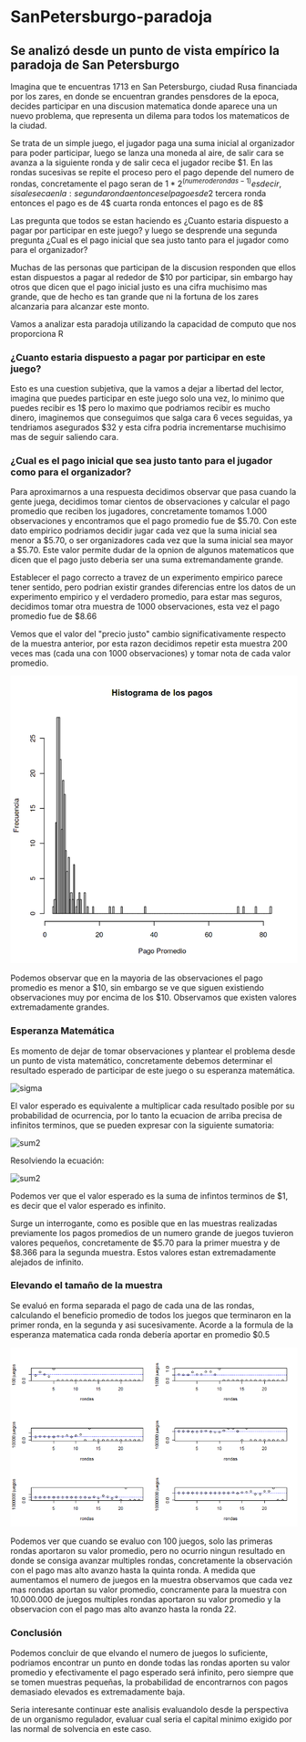 # SanPetersburgo-paradoja

## Se analizó desde un punto de vista empírico la paradoja de San Petersburgo

Imagina que te encuentras 1713 en San Petersburgo, ciudad Rusa financiada por los zares, en donde se encuentran grandes pensdores de la epoca, decides participar en una discusion matematica donde aparece una un nuevo problema, que representa un dilema para todos los matematicos de la ciudad. 

Se trata de un simple juego, el jugador paga una suma inicial al organizador para poder participar, luego se lanza una moneda al aire, de salir cara se avanza a la siguiente ronda y de salir ceca el jugador recibe $1. En las rondas sucesivas se repite el proceso pero el pago depende del numero de rondas, concretamente el pago seran de $1 * 2^(numero de rondas - 1)
es decir, si sale seca en la:
   segunda ronda entonces el pago es de 2$
   tercera ronda entonces el pago es de 4$
   cuarta ronda entonces el pago es de 8$

Las pregunta que todos se estan haciendo es ¿Cuanto estaria dispuesto a pagar por participar en este juego? y luego se desprende una segunda pregunta ¿Cual es el pago inicial que sea justo tanto para el jugador como para el organizador?

Muchas de las personas que participan de la discusion responden que ellos estan dispuestos a pagar al rededor de $10 por participar, sin embargo hay otros que dicen que el pago inicial justo es una cifra muchisimo mas grande, que de hecho es tan grande que ni la fortuna de los zares alcanzaria para alcanzar este monto.

Vamos a analizar esta paradoja utilizando la capacidad de computo que nos proporciona R

### ¿Cuanto estaria dispuesto a pagar por participar en este juego?

Esto es una cuestion subjetiva, que la vamos a dejar a libertad del lector, imagina que puedes participar en este juego solo una vez, lo minimo que puedes recibir es 1$ pero lo maximo que podriamos recibir es mucho dinero, imaginemos que conseguimos que salga cara 6 veces seguidas, ya tendriamos asegurados $32 y esta cifra podria incrementarse muchisimo mas de seguir saliendo cara.

### ¿Cual es el pago inicial que sea justo tanto para el jugador como para el organizador?

Para aproximarnos a una respuesta decidimos observar que pasa cuando la gente juega, decidimos tomar cientos de observaciones y calcular el pago promedio que reciben los jugadores, concretamente tomamos 1.000 observaciones y encontramos que el pago promedio fue de $5.70. Con este dato empirico podriamos decidir jugar cada vez que la suma inicial sea menor a $5.70, o ser organizadores cada vez que la suma inicial sea mayor a $5.70. Este valor permite dudar de la opnion de algunos matematicos que dicen que el pago justo deberia ser una suma extremandamente grande. 

Establecer el pago correcto a travez de un experimento empirico parece tener sentido, pero podrian existir grandes diferencias entre los datos de un experimento empirico y el verdadero promedio, para estar mas seguros, decidimos tomar otra muestra de 1000 observaciones, esta vez el pago promedio fue de $8.66

Vemos que el valor del "precio justo" cambio significativamente respecto de la muestra anterior, por esta razon decidimos repetir esta muestra 200 veces mas (cada una con 1000 observaciones) y tomar nota de cada valor promedio.


![Caption for the picture.](/Histograma.png)

Podemos observar que en la mayoria de las observaciones el pago promedio es menor a $10, sin embargo se ve que siguen existiendo observaciones muy por encima de los $10. Observamos que existen valores extremadamente grandes.

### Esperanza Matemática

Es momento de dejar de tomar observaciones y plantear el problema desde un punto de vista matemático, concretamente debemos determinar el resultado esperado de participar de este juego o su esperanza matemática. 

![sigma](https://latex.codecogs.com/svg.latex?E\left(X\right)=1\cdot%20\frac{1}{2}+2\cdot%20\frac{1}{4}+4\cdot%20\frac{1}{8}+...)

El valor esperado es equivalente a multiplicar cada resultado posible por su probabilidad de ocurrencia, por lo tanto la ecuacion de arriba precisa de infinitos terminos, que se pueden expresar con la siguiente sumatoria:

![sum2](https://latex.codecogs.com/svg.latex?E\left(X\right)=\sum%20_{n=1}^{\infty%20}\left(\frac{2^n}{2}\right)\cdot%20\left(\frac{1}{2^n}\right))

Resolviendo la ecuación:

![sum2](https://latex.codecogs.com/svg.latex?E\left(X\right)=0.5+0.5+0.5+0.5+0.5+0.5+0.5+...)

Podemos ver que el valor esperado es la suma de infintos terminos de $1, es decir que el valor esperado es infinito.

Surge un interrogante, como es posible que en las muestras realizadas previamente los pagos promedios de un numero grande de juegos tuvieron valores pequeños, concretamente de $5.70 para la primer muestra y de $8.366 para la segunda muestra. Estos valores estan extremadamente alejados de infinito.

### Elevando el tamaño de la muestra

Se evaluó en forma separada el pago de cada una de las rondas, calculando el beneficio promedio de todos los juegos que terminaron en la primer ronda, en la segunda y asi sucesivamente. Acorde a la formula de la esperanza matematica cada ronda debería aportar en promedio $0.5

![Caption for the picture.](/promedio_por_ronda.png)

Podemos ver que cuando se evaluo con 100 juegos, solo las primeras rondas aportaron su valor promedio, pero no ocurrio ningun resultado en donde se consiga avanzar multiples rondas, concretamente la observación con el pago mas alto avanzo hasta la quinta ronda. A medida que aumentamos el numero de juegos en la muestra observamos que cada vez mas rondas aportan su valor promedio, concramente para la muestra con 10.000.000 de juegos multiples rondas aportaron su valor promedio y la observacion con el pago mas alto avanzo hasta la ronda 22.


### Conclusión

Podemos concluir de que elvando el numero de juegos lo suficiente, podriamos encontrar un punto en donde todas las rondas aporten su valor promedio y efectivamente el pago esperado será infinito, pero siempre que se tomen muestras pequeñas, la probabilidad de encontrarnos con pagos demasiado elevados es extremadamente baja.

Seria interesante continuar este analisis evaluandolo desde la perspectiva de un organismo regulador, evaluar cual seria el capital minimo exigido por las normal de solvencia en este caso. 

